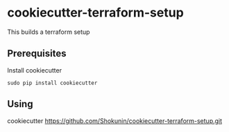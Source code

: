 # cookiecutter-terraform-setup

This builds a terraform setup 

## Prerequisites 

 Install cookiecutter
```
sudo pip install cookiecutter
```

## Using 

cookiecutter https://github.com/Shokunin/cookiecutter-terraform-setup.git 
